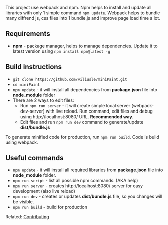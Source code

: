 This project use webpack and npm. Npm helps to install and update all libraries with only 1 simple command `npm update`. Webpack helps to bundle many diffrend js, css files into 1 bundle.js and improve page load time a lot.

## Requirements

- **npm** - package manager, helps to manage dependencies. Update it to latest version using `npm install npm@latest -g`

## Build instructions

- `git clone https://github.com/viliusle/miniPaint.git`
- `cd miniPaint`
- `npm update` - it will install all dependencies from **package.json** file into **node_module** folder
- There are 2 ways to edit files:
  - Run `npm run server` - it will create simple local server (webpack-dev-server) with live reload. Run command, edit files and debug using http://localhost:8080/ URL. **Recommended way**.
  - Edit files and run `npm run dev` command to generate/update **dist/bundle.js**

To generate minified code for production, run `npm run build`.
Code is build using webpack.

## Useful commands

- `npm update` - it will install all required libraries from **package.json** file into **node_module** folder.
- `npm run-script` - list all possible npm commands. (AKA help)
- `npm run server` - creates http://localhost:8080/ server for easy development (also live reload)
- `npm run dev` - creates or updates **dist/bundle.js** file, so you changes will be visible.
- `npm run build` - build for production

Related: [Contributing](/viliusle/miniPaint/wiki/Contributing)